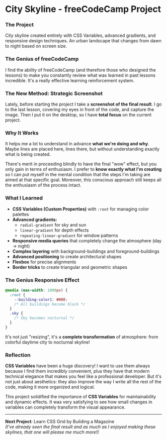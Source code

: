 # City Skyline - freeCodeCamp Project

### The Project
City skyline created entirely with CSS Variables, advanced gradients, and responsive design techniques. An urban landscape that changes from dawn to night based on screen size.

### The Genius of freeCodeCamp

I find the ability of freeCodeCamp (and therefore those who designed the lessons) to make you constantly review what was learned in past lessons incredible. It's a really effective learning reinforcement system.

### The New Method: Strategic Screenshot

Lately, before starting the project I take a **screenshot of the final result**. I go to the last lesson, covering my eyes in front of the code, and capture the image. Then I put it on the desktop, so I have **total focus** on the current project.

### Why It Works

It helps me a lot to understand in advance **what we're doing and why**. Maybe lines are placed here, lines there, but without understanding exactly what is being created.

There's merit in proceeding blindly to have the final "wow" effect, but you only gain in terms of enthusiasm. I prefer to **know exactly what I'm creating** so I can put myself in the mental condition that the steps I'm taking are aimed at that specific goal. Moreover, this conscious approach still keeps all the enthusiasm of the process intact.

### What I Learned

- **CSS Variables (Custom Properties)** with `:root` for managing color palettes
- **Advanced gradients:**
  - `radial-gradient` for sky and sun
  - `linear-gradient` for depth effects
  - `repeating-linear-gradient` for window patterns
- **Responsive media queries** that completely change the atmosphere (day → night)
- **Complex layering** with background-buildings and foreground-buildings
- **Advanced positioning** to create architectural shapes
- **Flexbox** for precise alignments
- **Border tricks** to create triangular and geometric shapes

### The Genius Responsive Effect

```css
@media (max-width: 1000px) {
  :root {
    --building-color1: #000;
    /* All buildings become black */
  }
  .sky {
    /* Sky becomes nocturnal */
  }
}
```

It's not just "resizing", it's a **complete transformation** of atmosphere: from colorful daytime city to nocturnal skyline!

### Reflection

**CSS Variables** have been a huge discovery! I want to use them always because I find them incredibly convenient, plus they have that modern technical elegance that makes you feel like a professional developer. But it's not just about aesthetics: they also improve the way I write all the rest of the code, making it more organized and logical.

This project solidified the importance of **CSS Variables** for maintainability and dynamic effects. It was very satisfying to see how small changes in variables can completely transform the visual appearance.

---

**Next Project**: Learn CSS Grid by Building a Magazine  
*(I've already seen the final result and as much as I enjoyed making these skylines, that one will please me much more!)*
